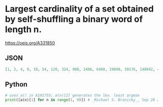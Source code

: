 # Largest cardinality of a set obtained by self\-shuffling a binary word of length n\.
https://oeis.org/A331850
## JSON
```JSON
[1, 2, 4, 9, 18, 54, 120, 324, 900, 2406, 6400, 19600, 50176, 148042, 442325, 1373070, 3954113]
```
## Python
```Python
# uses a() in A191755; a(n)[2] generates the lex. least argmax
print([a(n)[1] for n in range(1, 9)]) # _Michael S. Branicky_, Sep 28 2021
```
